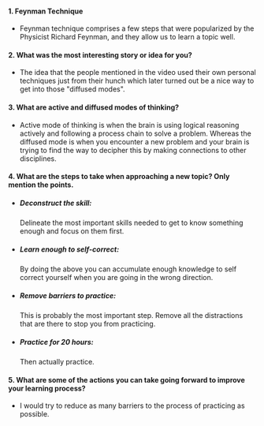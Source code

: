#### 1. Feynman Technique
* Feynman technique comprises a few steps that were popularized by the Physicist Richard Feynman, and they allow us to learn a topic well. 
#### 2. What was the most interesting story or idea for you?
* The idea that the people mentioned in the video used their own personal techniques just from their hunch which later turned out be a nice 
  way to get into those "diffused modes".
#### 3. What are active and diffused modes of thinking?
* Active mode of thinking is when the brain is using logical reasoning actively and following a process chain to solve a problem. Whereas the 
  diffused mode is when you encounter a new problem and your brain is trying to find the way to decipher this by making connections to other 
  disciplines.
#### 4. What are the steps to take when approaching a new topic? Only mention the points.
* ##### Deconstruct the skill: 
    Delineate the most important skills needed to get to know something enough and focus on them first.
* ##### Learn enough to self-correct: 
    By doing the above you can accumulate enough knowledge to self correct yourself when you are going in the wrong direction.
* ##### Remove barriers to practice: 
    This is probably the most important step. Remove all the distractions that are there to stop you from practicing.
* ##### Practice for 20 hours: 
    Then actually practice.
#### 5. What are some of the actions you can take going forward to improve your learning process?
* I would try to reduce as many barriers to the process of practicing as possible.